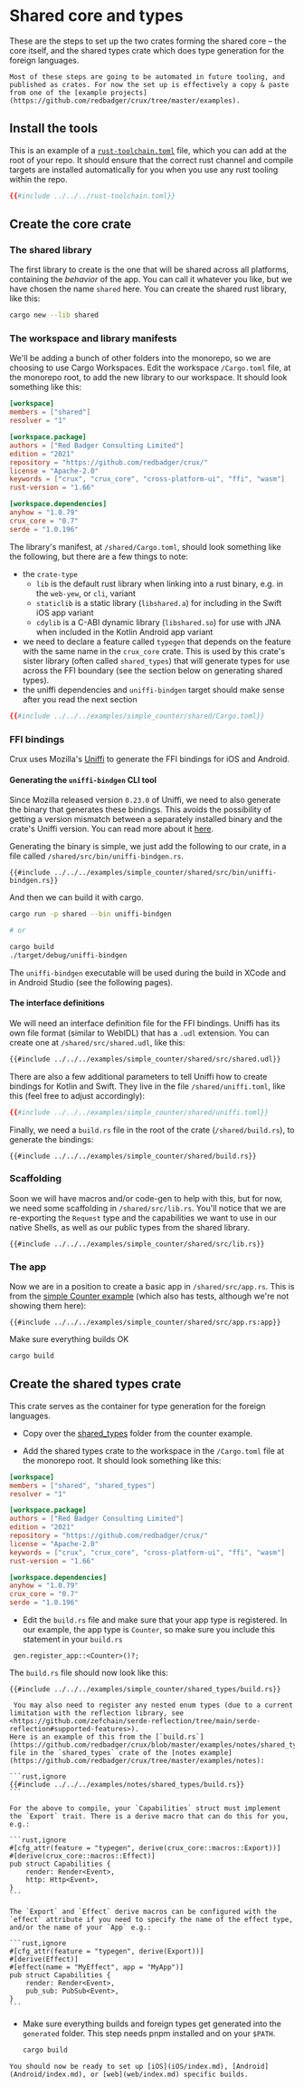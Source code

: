 # Shared core and types

These are the steps to set up the two crates forming the shared core – the core
itself, and the shared types crate which does type generation for the foreign
languages.

```admonish warning title="Sharp edge"
Most of these steps are going to be automated in future tooling, and published as crates. For now the set up is effectively a copy & paste from one of the [example projects](https://github.com/redbadger/crux/tree/master/examples).
```

## Install the tools

This is an example of a
[`rust-toolchain.toml`](https://rust-lang.github.io/rustup/overrides.html#the-toolchain-file)
file, which you can add at the root of your repo. It should ensure that the
correct rust channel and compile targets are installed automatically for you
when you use any rust tooling within the repo.

<!--- includes fail when indented see https://github.com/rust-lang/mdBook/pull/1718 --->

```toml
{{#include ../../../rust-toolchain.toml}}
```

## Create the core crate

### The shared library

The first library to create is the one that will be shared across all platforms,
containing the _behavior_ of the app. You can call it whatever you like, but we
have chosen the name `shared` here. You can create the shared rust library, like
this:

```sh
cargo new --lib shared
```

### The workspace and library manifests

We'll be adding a bunch of other folders into the monorepo, so we are choosing
to use Cargo Workspaces. Edit the workspace `/Cargo.toml` file, at the monorepo
root, to add the new library to our workspace. It should look something like
this:

```toml
[workspace]
members = ["shared"]
resolver = "1"

[workspace.package]
authors = ["Red Badger Consulting Limited"]
edition = "2021"
repository = "https://github.com/redbadger/crux/"
license = "Apache-2.0"
keywords = ["crux", "crux_core", "cross-platform-ui", "ffi", "wasm"]
rust-version = "1.66"

[workspace.dependencies]
anyhow = "1.0.79"
crux_core = "0.7"
serde = "1.0.196"
```

The library's manifest, at `/shared/Cargo.toml`, should look something like the
following, but there are a few things to note:

- the `crate-type`
  - `lib` is the default rust library when linking into a rust binary, e.g. in
    the `web-yew`, or `cli`, variant
  - `staticlib` is a static library (`libshared.a`) for including in the Swift
    iOS app variant
  - `cdylib` is a C-ABI dynamic library (`libshared.so`) for use with JNA when
    included in the Kotlin Android app variant
- we need to declare a feature called `typegen` that depends on the feature with
  the same name in the `crux_core` crate. This is used by this crate's sister
  library (often called `shared_types`) that will generate types for use across
  the FFI boundary (see the section below on generating shared types).
- the uniffi dependencies and `uniffi-bindgen` target should make sense after
  you read the next section

```toml
{{#include ../../../examples/simple_counter/shared/Cargo.toml}}
```

### FFI bindings

Crux uses Mozilla's [Uniffi](https://mozilla.github.io/uniffi-rs/) to generate
the FFI bindings for iOS and Android.

#### Generating the `uniffi-bindgen` CLI tool

Since Mozilla released version `0.23.0` of Uniffi, we need to also generate the
binary that generates these bindings. This avoids the possibility of getting a
version mismatch between a separately installed binary and the crate's Uniffi
version. You can read more about it
[here](https://mozilla.github.io/uniffi-rs/tutorial/foreign_language_bindings.html).

Generating the binary is simple, we just add the following to our crate, in a
file called `/shared/src/bin/uniffi-bindgen.rs`.

```rust,ignore
{{#include ../../../examples/simple_counter/shared/src/bin/uniffi-bindgen.rs}}
```

And then we can build it with cargo.

```sh
cargo run -p shared --bin uniffi-bindgen

# or

cargo build
./target/debug/uniffi-bindgen
```

The `uniffi-bindgen` executable will be used during the build in XCode and in
Android Studio (see the following pages).

#### The interface definitions

We will need an interface definition file for the FFI bindings. Uniffi has its
own file format (similar to WebIDL) that has a `.udl` extension. You can create
one at `/shared/src/shared.udl`, like this:

```txt
{{#include ../../../examples/simple_counter/shared/src/shared.udl}}
```

There are also a few additional parameters to tell Uniffi how to create bindings
for Kotlin and Swift. They live in the file `/shared/uniffi.toml`, like this
(feel free to adjust accordingly):

```toml
{{#include ../../../examples/simple_counter/shared/uniffi.toml}}
```

Finally, we need a `build.rs` file in the root of the crate
(`/shared/build.rs`), to generate the bindings:

```rust,no_run,noplayground
{{#include ../../../examples/simple_counter/shared/build.rs}}
```

### Scaffolding

Soon we will have macros and/or code-gen to help with this, but for now, we need
some scaffolding in `/shared/src/lib.rs`. You'll notice that we are re-exporting
the `Request` type and the capabilities we want to use in our native Shells, as
well as our public types from the shared library.

```rust,no_run,noplayground
{{#include ../../../examples/simple_counter/shared/src/lib.rs}}
```

### The app

Now we are in a position to create a basic app in `/shared/src/app.rs`. This is
from the
[simple Counter example](https://github.com/redbadger/crux/blob/master/examples/simple_counter/shared/src/counter.rs)
(which also has tests, although we're not showing them here):

```rust,no_run,noplayground
{{#include ../../../examples/simple_counter/shared/src/app.rs:app}}
```

Make sure everything builds OK

```sh
cargo build
```

## Create the shared types crate

This crate serves as the container for type generation for the foreign
languages.

- Copy over the
  [shared_types](https://github.com/redbadger/crux/tree/master/examples/simple_counter/shared_types)
  folder from the counter example.

- Add the shared types crate to the workspace in the `/Cargo.toml` file at the
  monorepo root. It should look something like this:

```toml
[workspace]
members = ["shared", "shared_types"]
resolver = "1"

[workspace.package]
authors = ["Red Badger Consulting Limited"]
edition = "2021"
repository = "https://github.com/redbadger/crux/"
license = "Apache-2.0"
keywords = ["crux", "crux_core", "cross-platform-ui", "ffi", "wasm"]
rust-version = "1.66"

[workspace.dependencies]
anyhow = "1.0.79"
crux_core = "0.7"
serde = "1.0.196"
```

- Edit the `build.rs` file and make sure that your app type is registered. In
  our example, the app type is `Counter`, so make sure you include this
  statement in your `build.rs`

```rust,ignore
 gen.register_app::<Counter>()?;
```

The `build.rs` file should now look like this:

```rust,no_run,noplayground
{{#include ../../../examples/simple_counter/shared_types/build.rs}}
```

````admonish tip
 You may also need to register any nested enum types (due to a current limitation with the reflection library, see <https://github.com/zefchain/serde-reflection/tree/main/serde-reflection#supported-features>).
Here is an example of this from the [`build.rs`](https://github.com/redbadger/crux/blob/master/examples/notes/shared_types/build.rs) file in the `shared_types` crate of the [notes example](https://github.com/redbadger/crux/tree/master/examples/notes):

```rust,ignore
{{#include ../../../examples/notes/shared_types/build.rs}}
```
````

````admonish tip
For the above to compile, your `Capabilities` struct must implement the `Export` trait. There is a derive macro that can do this for you, e.g.:

```rust,ignore
#[cfg_attr(feature = "typegen", derive(crux_core::macros::Export))]
#[derive(crux_core::macros::Effect)]
pub struct Capabilities {
    render: Render<Event>,
    http: Http<Event>,
}
```

The `Export` and `Effect` derive macros can be configured with the `effect` attribute if you need to specify the name of the effect type, and/or the name of your `App` e.g.:

```rust,ignore
#[cfg_attr(feature = "typegen", derive(Export))]
#[derive(Effect)]
#[effect(name = "MyEffect", app = "MyApp")]
pub struct Capabilities {
    render: Render<Event>,
    pub_sub: PubSub<Event>,
}
```

````

- Make sure everything builds and foreign types get generated into the
  `generated` folder. This step needs pnpm installed and on your `$PATH`.

  ```sh
  cargo build
  ```

```admonish success
You should now be ready to set up [iOS](iOS/index.md), [Android](Android/index.md), or [web](web/index.md) specific builds.
```
